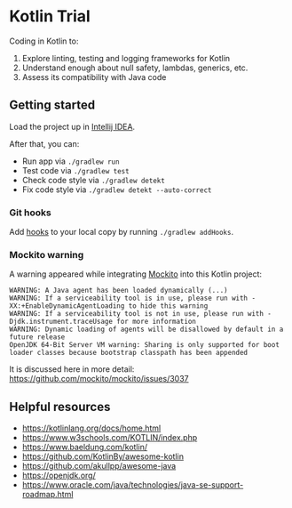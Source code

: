# Kotlin Trial

Coding in Kotlin to:

1. Explore linting, testing and logging frameworks for Kotlin
2. Understand enough about null safety, lambdas, generics, etc.
3. Assess its compatibility with Java code

## Getting started

Load the project up in [Intellij IDEA](https://www.jetbrains.com/idea/).

After that, you can:

- Run app via `./gradlew run`
- Test code via `./gradlew test`
- Check code style via `./gradlew detekt`
- Fix code style via `./gradlew detekt --auto-correct`

### Git hooks

Add [hooks](https://git-scm.com/book/en/v2/Customizing-Git-Git-Hooks) to your local copy by running `./gradlew addHooks`.

### Mockito warning

A warning appeared while integrating [Mockito](https://site.mockito.org/) into this Kotlin project:

```
WARNING: A Java agent has been loaded dynamically (...)
WARNING: If a serviceability tool is in use, please run with -XX:+EnableDynamicAgentLoading to hide this warning
WARNING: If a serviceability tool is not in use, please run with -Djdk.instrument.traceUsage for more information
WARNING: Dynamic loading of agents will be disallowed by default in a future release
OpenJDK 64-Bit Server VM warning: Sharing is only supported for boot loader classes because bootstrap classpath has been appended
```

It is discussed here in more detail: <https://github.com/mockito/mockito/issues/3037>

## Helpful resources

- <https://kotlinlang.org/docs/home.html>
- <https://www.w3schools.com/KOTLIN/index.php>
- <https://www.baeldung.com/kotlin/>
- <https://github.com/KotlinBy/awesome-kotlin>
- <https://github.com/akullpp/awesome-java>
- <https://openjdk.org/>
- <https://www.oracle.com/java/technologies/java-se-support-roadmap.html>
